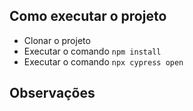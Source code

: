 ## Como executar o projeto

- Clonar o projeto
- Executar o comando ```npm install```
- Executar o comando ```npx cypress open```

## Observações
